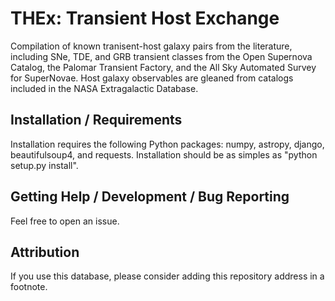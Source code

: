 THEx: Transient Host Exchange
=============================

Compilation of known tranisent-host galaxy pairs from the literature, including SNe, TDE, and GRB transient classes from the Open Supernova Catalog, the Palomar Transient Factory, and the All Sky Automated Survey for SuperNovae.  Host galaxy observables are gleaned from catalogs included in the NASA Extragalactic Database.

Installation / Requirements
---------------------------
Installation requires the following Python packages: numpy, astropy, django, beautifulsoup4, and requests. Installation should be as simples as "python setup.py install". 

Getting Help / Development / Bug Reporting
------------------------------------------
Feel free to open an issue.

Attribution
-----------
If you use this database, please consider adding this repository address in a footnote.
